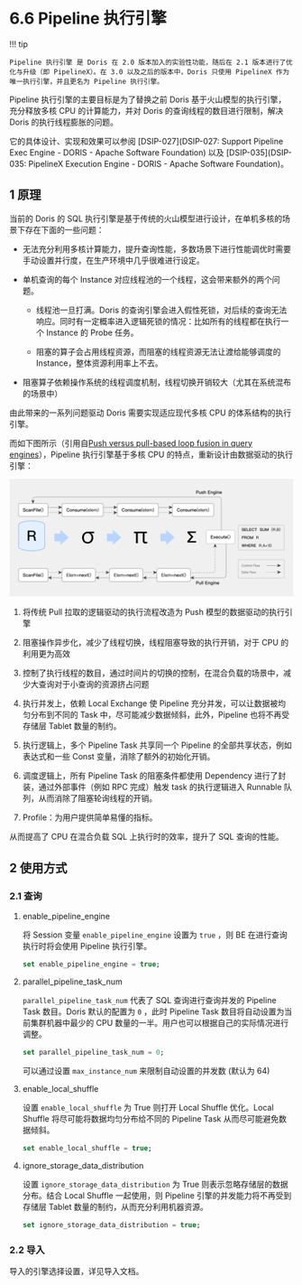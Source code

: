 # 6.6 Pipeline 执行引擎

!!! tip

    Pipeline 执行引擎 是 Doris 在 2.0 版本加入的实验性功能，随后在 2.1 版本进行了优化与升级（即 PipelineX）。在 3.0 以及之后的版本中，Doris 只使用 PipelineX 作为唯一执行引擎，并且更名为 Pipeline 执行引擎。

Pipeline 执行引擎的主要目标是为了替换之前 Doris 基于火山模型的执行引擎，充分释放多核 CPU 的计算能力，并对 Doris 的查询线程的数目进行限制，解决 Doris 的执行线程膨胀的问题。

它的具体设计、实现和效果可以参阅 [DSIP-027](DSIP-027: Support Pipeline Exec Engine - DORIS - Apache Software Foundation) 以及 [DSIP-035](DSIP-035: PipelineX Execution Engine - DORIS - Apache Software Foundation)。

## 1 原理

当前的 Doris 的 SQL 执行引擎是基于传统的火山模型进行设计，在单机多核的场景下存在下面的一些问题：

* 无法充分利用多核计算能力，提升查询性能，多数场景下进行性能调优时需要手动设置并行度，在生产环境中几乎很难进行设定。

* 单机查询的每个 Instance 对应线程池的一个线程，这会带来额外的两个问题。

    * 线程池一旦打满。Doris 的查询引擎会进入假性死锁，对后续的查询无法响应。同时有一定概率进入逻辑死锁的情况：比如所有的线程都在执行一个 Instance 的 Probe 任务。

    * 阻塞的算子会占用线程资源，而阻塞的线程资源无法让渡给能够调度的 Instance，整体资源利用率上不去。

* 阻塞算子依赖操作系统的线程调度机制，线程切换开销较大（尤其在系统混布的场景中）

由此带来的一系列问题驱动 Doris 需要实现适应现代多核 CPU 的体系结构的执行引擎。

而如下图所示（引用自[Push versus pull-based loop fusion in query engines](jfp_1800010a (cambridge.org))），Pipeline 执行引擎基于多核 CPU 的特点，重新设计由数据驱动的执行引擎：

![](../../../../assets/images/Doris/pipeline-execution-engine-85f911b7c7e47dc429f39213654957d5.png)

1. 将传统 Pull 拉取的逻辑驱动的执行流程改造为 Push 模型的数据驱动的执行引擎

2. 阻塞操作异步化，减少了线程切换，线程阻塞导致的执行开销，对于 CPU 的利用更为高效

3. 控制了执行线程的数目，通过时间片的切换的控制，在混合负载的场景中，减少大查询对于小查询的资源挤占问题

4. 执行并发上，依赖 Local Exchange 使 Pipeline 充分并发，可以让数据被均匀分布到不同的 Task 中，尽可能减少数据倾斜，此外，Pipeline 也将不再受存储层 Tablet 数量的制约。

5. 执行逻辑上，多个 Pipeline Task 共享同一个 Pipeline 的全部共享状态，例如表达式和一些 Const 变量，消除了额外的初始化开销。

6. 调度逻辑上，所有 Pipeline Task 的阻塞条件都使用 Dependency 进行了封装，通过外部事件（例如 RPC 完成）触发 task 的执行逻辑进入 Runnable 队列，从而消除了阻塞轮询线程的开销。

7. Profile：为用户提供简单易懂的指标。

从而提高了 CPU 在混合负载 SQL 上执行时的效率，提升了 SQL 查询的性能。

## 2 使用方式

### 2.1 查询

1. enable_pipeline_engine

    将 Session 变量 `enable_pipeline_engine` 设置为 `true` ，则 BE 在进行查询执行时将会使用 Pipeline 执行引擎。

    ```sql
    set enable_pipeline_engine = true;
    ```

2. parallel_pipeline_task_num

    `parallel_pipeline_task_num` 代表了 SQL 查询进行查询并发的 Pipeline Task 数目。Doris 默认的配置为 `0` ，此时 Pipeline Task 数目将自动设置为当前集群机器中最少的 CPU 数量的一半。用户也可以根据自己的实际情况进行调整。

    ```sql
    set parallel_pipeline_task_num = 0;
    ```

    可以通过设置 `max_instance_num` 来限制自动设置的并发数 (默认为 64)

3. enable_local_shuffle

    设置 `enable_local_shuffle` 为 True 则打开 Local Shuffle 优化。Local Shuffle 将尽可能将数据均匀分布给不同的 Pipeline Task 从而尽可能避免数据倾斜。

    ```sql
    set enable_local_shuffle = true;
    ```

4. ignore_storage_data_distribution

    设置 `ignore_storage_data_distribution` 为 True 则表示忽略存储层的数据分布。结合 Local Shuffle 一起使用，则 Pipeline 引擎的并发能力将不再受到存储层 Tablet 数量的制约，从而充分利用机器资源。

    ```sql
    set ignore_storage_data_distribution = true;
    ```

### 2.2 导入

导入的引擎选择设置，详见导入文档。
